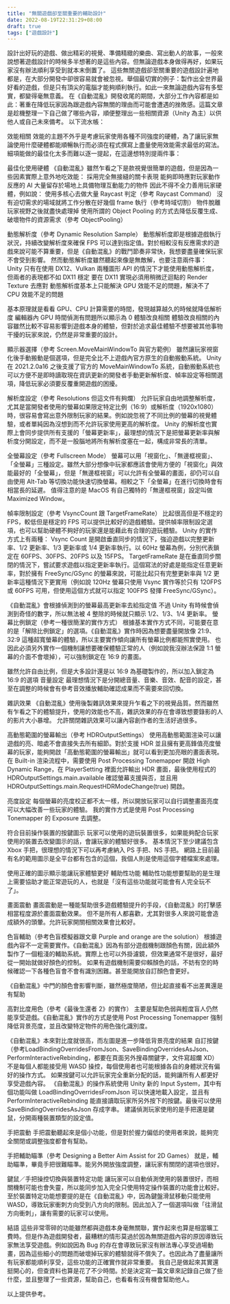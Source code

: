 ```yaml
---
title: "無關遊戲卻至關重要的輔助設計"
date: 2022-08-19T22:31:29+08:00
draft: true
tags: ["遊戲設計"]
---
```


設計出好玩的遊戲、做出精彩的視覺、準備精緻的樂曲、寫出動人的故事，一般來說想著遊戲設計的時候多半想著的是這些內容。但無論遊戲本身做得再好，如果玩家沒有辦法順利享受到就本末倒置了。
這些無關遊戲卻至關重要的遊戲設計遍地都是，在大部分開發中卻很容易就會被忽視。舉個最切實的例子：製作出全世界最好看的遊戲，但是只有頂尖的電腦才能夠順利執行。如此一來無論遊戲內容有多堅實，都變得毫無意義。
在《自動混亂》開發收尾的期間，大部分工作內容都是如此：著重在降低玩家因為跟遊戲內容無關的理由而可能會遭遇的挫敗感。這篇文章是趁機整理一下自己做了哪些內容，順便整理出一些相關資源（Unity 為主）以供他人或自己未來備考。
以下流水帳：

效能相關
效能的主題不外乎是考慮玩家使用各種不同強度的硬體，為了讓玩家無論使用什麼硬體都能順暢執行而必須在程式撰寫上盡量使用效能需求最低的寫法。細項能做的最佳化太多而難以逐一提起，在這邊想特別提兩件事：

最佳化使用硬體
《自動混亂》雖然乍看之下是款視覺很簡單的遊戲，但是因為一些因素實際上意外地吃效能：
採用完全無接縫的關卡表現
能夠即時應對玩家動作反應的 AI
大量留存於場地上具備物理互動能力的物件
因此不得不全力善用玩家硬體，例如說：
使用多核心去做大量 Raycast 判定（參考 Raycast Command）
沒有迫切需求的場域就將工作分散在好幾個 frame 執行（參考時域切割）
物件脫離玩家視野之後就盡快處理掉
使用所謂的 Object Pooling 的方式去降低反覆生成、破壞物件的資源需求（參考 ObjectPooling）

動態解析度（參考 Dynamic Resolution Sample）
動態解析度即是根據遊戲執行狀況，持續改變解析度來確保 FPS 可以達到指定值。對於相較沒有反應需求的遊戲來說可能不算重要，但是《自動混亂》的戰鬥節奏非常快，我想要盡量確保玩家不會受到影響。
然而動態解析度雖然聽起來像是無敵解，也要注意兩件事：
Unity 只有在使用 DX12、Vulkan 兩種圖形 API 的情況下才能使用動態解析度，但兩者的表現都不如 DX11 穩定
要在 DX11 實現必須用稍微迂迴點的 Render Texture 去應對
動態解析度基本上只能解決 GPU 效能不足的問題，解決不了 CPU 效能不足的問題

基本原理就是看看 GPU、CPU 計算需要的時間，發現越算越久的時候就降低解析度
編輯器內 GPU 時間偵測有問題所以顯示為 0
體驗改良相關
體驗改良相關的內容雖然比較不容易影響到遊戲本身的體驗，但對於追求最佳體驗不想要被其他事物干擾的玩家來說，仍然是非常重要的設計。

顯示器選擇（參考 Screen.MoveMainWindowTo 與官方範例）
雖然讓玩家視窗化後手動搬動是個選項，但是完全比不上遊戲內官方原生的自動搬動系統。
Unity 在 2021.2.0a16 之後支援了官方的 MoveMainWindowTo 系統，自動搬動系統也可以方便不是即時讀取現在資訊更新的開發者手動更新解析度、幀率設定等相關選項，降低玩家必須要反覆重開遊戲的困擾。

解析度設定（參考 Resolutions 但這文件有夠爛）
允許玩家自由地調整解析度，尤其是當開發者使用的螢幕如果限定特定比例（16:9）或解析度（1920x1080）時，很容易會寫出意外限制玩家的結果。例如說忽視了不同比例的螢幕的視覺體驗，或者單純因為沒想到而不允許玩家使用更高的解析度。
Unity 的解析度也實際上會同步提供所有支援的「螢幕更新率」，最理想的情況下是把螢幕更新率與解析度分開設定，而不是一股腦地將所有解析度塞在一起，構成非常長的清單。

全螢幕設定（參考 Fullscreen Mode）
螢幕可以用「視窗化」、「無邊框視窗」、「全螢幕」三種設定。雖然大部分想像中玩家都應該會使用方便的「視窗化」與效能最好的「全螢幕」，但是「無邊框視窗」可以允許有全螢幕的畫面，卻仍可以自由使用 Alt-Tab 等切換功能快速切換螢幕。相較之下「全螢幕」在進行切換時會有相當長的延遲。
值得注意的是 MacOS 有自己獨特的「無邊框視窗」設定叫做 Maximized Window。

幀率限制設定（參考 VsyncCount 跟 TargetFrameRate）
比起很高但是不穩定的 FPS，較低但是穩定的 FPS 可以提供比較好的遊戲體驗。提供幀率限制設定選項，也可以幫助硬體不夠好的玩家還是能藉此有合理的遊玩體驗。
Unity 的實作方式上有兩種：
Vsync Count 是開啟垂直同步的情況下，強迫遊戲以完整更新率、1/2 更新率、1/3 更新率或 1/4 更新率執行。以 60Hz 螢幕為例，分別代表鎖定在 60FPS、30FPS、20FPS 以及 15FPS。
TargetFrameRate 是在垂直同步關閉的情況下，嘗試要求遊戲以指定更新率執行。這個寫法的好處是能指定任意更新率，對於擁有 FreeSync/GSync 的螢幕來說，可能比起只有完整更新率與 1/2 更新率這種情況下更實用（例如說 120Hz 螢幕只使用 Vsync 實作等於只有 120FPS 或 60FPS 可用，但使用這個方式就可以指定 100FPS 發揮 FreeSync/GSync）。

《自動混亂》會根據偵測到的螢幕最高更新率去給指定值
不過 Unity 有時候會偵測到奇怪的數字，所以無法被 4 整除的時候就只顯示 1/2、1/3、1/4 更新率。
螢幕比例鎖定（參考一種很簡潔的實作方式）
根據基本實作方式不同，可能要在意的是「解除比例鎖定」的選項。《自動混亂》實作時因為想要盡量開放像 21:9、32:9 這種超寬螢幕的體驗，所以主要實作傾向讓所有螢幕比例都能照實使用。
也因此必須另外實作一個機制讓想要確保體驗正常的人（例如說我沒辦法保證 1:1 螢幕的介面不會壞掉），可以強制鎖定在 16:9 的畫面。

雖然允許自由比例，但是大多設計還是以 16:9 為基礎製作的，所以加入鎖定為 16:9 的選項
音量設定
最理想情況下是分開總音量、音樂、音效、配音的設定，甚至在調整的時候會有參考音效播放輔助確認成果而不需要來回切換。

雜訊效果
《自動混亂》使用後製雜訊效果來提升乍看之下的視覺品質。然而雖然有乍看之下的體驗提升，使用的效能也不高，雜訊效果的存在會導致想要錄影的人的影片大小暴增。
允許關閉雜訊效果可以讓內容創作者的生活好過很多。

高動態範圍的螢幕輸出（參考 HDROutputSettings）
使用高動態範圍渲染可以讓遊戲的亮、暗處不會直接失去所有細節。對於支援 HDR 並且擁有更高鋒值亮度螢幕的玩家，能夠開啟「高動態範圍的螢幕輸出」就可以看到更加亮眼的畫面表現。
在 Built-in 渲染流程中，需要使用 Post Processing Tonemapper 開啟 High Dynamic Range，在 PlayerSetting 裡面允許輸出 HDR 畫面，最後使用程式的 HDROutputSettings.main.available 確認螢幕支援與否，並且用 HDROutputSettings.main.RequestHDRModeChange(true) 開啟。

亮度設定
每個螢幕的亮度校正都不太一樣，所以開放玩家可以自行調整畫面亮度可以大幅改善一些玩家的體驗。
我的實作方式是使用 Post Processing Tonemapper 的 Exposure 去調整。

符合目前操作裝置的按鍵圖示
玩家可以使用的遊玩裝置很多，如果能夠配合玩家使用的裝置去改變圖示的話，會讓玩家的體驗好很多。
基本情況下至少建議包含 Xbox 手把，很理想的情況下可以再考慮納入 PS 手把、NS 手把。
網路上目前最有名的範用圖示是全平台都有包含的這個，我個人則是使用這個字體檔案來處理。

使用正確的圖示顯示能讓玩家體驗更好
輔助性功能
輔助性功能想要幫助的是生理上需要協助才能正常遊玩的人，也就是「沒有這些功能就可能會有人完全玩不了」。

畫面震動
畫面震動是一種能幫助很多遊戲體驗提升的手段，《自動混亂》的打擊感相當程度源於畫面震動效果。
但不是所有人都喜歡，尤其對很多人來說可能會造成額外的頭暈。允許玩家開關相關效果會比較好。

色盲輔助（參考色盲模擬器跟文章 Purple and orange are the solution）
根據遊戲內容不一定需要實作。《自動混亂》因為有部分遊戲機制跟顏色有關，因此額外製作了一個粗淺的輔助系統。實際上也可以外掛濾鏡，但效果通常不是很好，最好從一開始就做好顏色的控制。
如果有遊戲機制需要仰賴顏色的話，不妨有空的時候確認一下各種色盲會不會有識別困難。甚至能開放自訂顏色會更好。

《自動混亂》中門的顏色會影響判斷，雖然極度簡陋，但比起直接看不出差異還是有幫助

高對比度用色（參考《最後生還者 2》的實作）
主要是幫助色弱與輕度盲人仍然能享受遊戲。《自動混亂》實作的方式是使用 Post Processing Tonemapper 強制降低背景亮度，並且改變特定物件的用色強化識別度。

《自動混亂》本來對比度就很高，而左圖是進一步降低背景亮度的結果
自訂按鍵（參考LoadBindingOverridesFromJson、SaveBindingOverridesAsJson、PerformInteractiveRebinding，都要在頁面另外搜尋關鍵字，文件寫超爛 XD）
不是每個人都能接受用 WASD 操控，每個使用者也可能根據各自的身體狀況有偏好的操作方式。
如果按鍵可以允許玩家完全重新分配的話，能夠讓所有人都更好享受遊戲內容。
《自動混亂》的操作系統使用 Unity 新的 Input System，其中有個功能叫做 LoadBindingOverridesFromJson 可以快速地載入設定，並且有 PerformInteractiveRebinding 能直接讀取玩家所另外按下的按鍵。最後可以使用 SaveBindingOverridesAsJson 存成字串。
建議偵測玩家使用的是手把還是鍵鼠，分開兩種裝置類型的設定值。

手把震動
手把震動聽起來是個小功能，但是對於握力偏低的使用者來說，能夠完全關閉或調整強度都會有幫助。

手把輔助瞄準（參考 Designing a Better Aim Assist for 2D Games）
就是，輔助瞄準，畢竟手把很難瞄準。能另外開放強度調整，讓玩家有關閉的選項也很好。

鍵鼠／手把操控切換與裝置特定功能
讓玩家可以自動偵測使用的裝置很好，而相關機制可能也會失靈，所以能同步加入完全只使用特定操作裝置的功能會比較好。
至於裝置特定功能想要提的是在《自動混亂》中，因為鍵盤滑鼠移動只能使用 WASD，導致玩家衝刺方向受到八方向的限制。因此加入了一個選項叫做「往滑鼠方向衝刺」，讓有需要的玩家可以使用。

結語
這些非常零碎的功能雖然都與遊戲本身毫無關聯，實作起來也算是相當曠工費時。但是作為遊戲開發者，最糟糕的情形莫過於因為無關遊戲內容的原因導致玩家無法享受遊戲。例如說因為 Bug 的存在會導致玩家沒有辦法專心享受過場動畫，因為這些細小的問題而破壞掉玩家的體驗就得不償失了。也因此為了盡量讓所有玩家都能順利享受，這些功能的正確實作就非常重要。
我自己是做起來其實還挺開心的，但查資料也算是花了不少時間。於是決定寫一篇文章來記錄自己做了些什麼，並且整理了一些資源，幫助自己，也看看有沒有機會幫助他人。

以上提供參考。